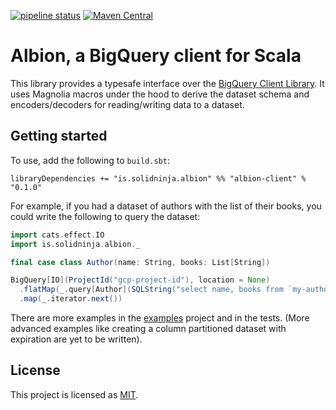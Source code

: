 [![pipeline status](https://gitlab.com/solidninja/albion/badges/master/pipeline.svg)](https://gitlab.com/solidninja/albion/commits/master)
[![Maven Central](https://maven-badges.herokuapp.com/maven-central/is.solidninja.albion/albion-client/badge.svg?style=plastic)](https://maven-badges.herokuapp.com/maven-central/is.solidninja.albion/albion-client)

# Albion, a BigQuery client for Scala

This library provides a typesafe interface over the [BigQuery Client Library][gcloud-bigquery-quickstart]. It uses 
Magnolia macros under the hood to derive the dataset schema and encoders/decoders for reading/writing data to a dataset.

## Getting started

To use, add the following to `build.sbt`:

`libraryDependencies += "is.solidninja.albion" %% "albion-client" % "0.1.0"`

For example, if you had a dataset of authors with the list of their books, you could write the following to query the 
dataset:

```scala
import cats.effect.IO
import is.solidninja.albion._

final case class Author(name: String, books: List[String])

BigQuery[IO](ProjectId("gcp-project-id"), location = None)
  .flatMap(_.query[Author](SQLString("select name, books from `my-authors-dataset`")))
  .map(_.iterator.next())
```

There are more examples in the [examples](modules/examples) project and in the tests. (More advanced examples like 
creating a column partitioned dataset with expiration are yet to be written).


## License

This project is licensed as [MIT][mit-license]. 

[mit-license]: https://opensource.org/licenses/MIT
[gcloud-bigquery-quickstart]: https://cloud.google.com/bigquery/docs/quickstarts/quickstart-client-libraries#complete_source_code
